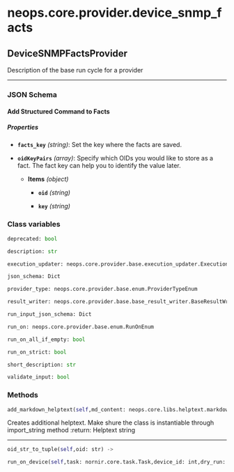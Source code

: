 # neops.core.provider.device_snmp_facts
## DeviceSNMPFactsProvider
Description of the base run cycle for a provider

----------
### JSON Schema
#### Add Structured Command to Facts


##### Properties


- **`facts_key`** *(string)*: Set the key where the facts are saved.

- **`oidKeyPairs`** *(array)*: Specify which OIDs you would like to store as a fact. The fact key can help you to identify the value later.

  - **Items** *(object)*

    - **`oid`** *(string)*

    - **`key`** *(string)*

### Class variables
```python
deprecated: bool
```
```python
description: str
```
```python
execution_updater: neops.core.provider.base.execution_updater.ExecutionUpdater
```
```python
json_schema: Dict
```
```python
provider_type: neops.core.provider.base.enum.ProviderTypeEnum
```
```python
result_writer: neops.core.provider.base.base_result_writer.BaseResultWriter
```
```python
run_input_json_schema: Dict
```
```python
run_on: neops.core.provider.base.enum.RunOnEnum
```
```python
run_on_all_if_empty: bool
```
```python
run_on_strict: bool
```
```python
short_description: str
```
```python
validate_input: bool
```
### Methods
```python
add_markdown_helptext(self,md_content: neops.core.libs.helptext.markdown_content.MarkDownContent) -> 
```
Creates additional helptext. Make shure the class is instantiable through import_string method
:return: Helptext string

----------
```python
oid_str_to_tuple(self,oid: str) -> 
```
```python
run_on_device(self,task: nornir.core.task.Task,device_id: int,dry_run: bool = True,execute_on: List = None,**kwargs) -> Union[Dict, nornir.core.task.Result]
```